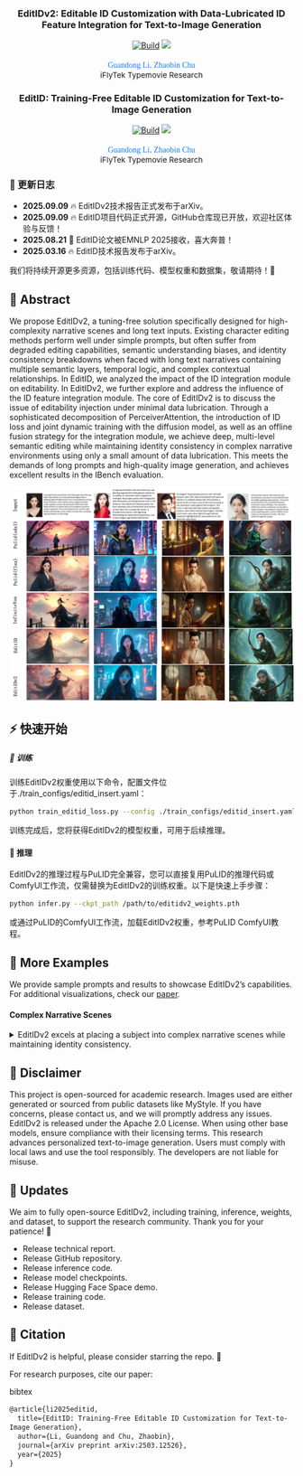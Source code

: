 <h3 align="center">
    EditIDv2: Editable ID Customization with Data-Lubricated ID Feature Integration for Text-to-Image Generation
</h3>
<p align="center"> 
<a href="https://arxiv.org/abs/2510.XXXXX"><img alt="Build" src="https://img.shields.io/badge/Tech%20Report-EditIDv2-b31b1b.svg"></a>
<a href="https://typemovie.art/#/dashboard"><img src="https://img.shields.io/static/v1?label=Typemovie&message=application&color=green"></a>
</p>
<p align="center"> 
<span style="color:#137cf3; font-family: Gill Sans">Guandong Li,</span><sup></sup></a>  
<span style="color:#137cf3; font-family: Gill Sans">Zhaobin Chu</span></a> <br> 
<span style="font-size: 13.5px">iFlyTek Typemovie Research</span><br> 
<h3 align="center">
    EditID: Training-Free Editable ID Customization for Text-to-Image Generation
</h3>
<p align="center"> 
<a href="https://arxiv.org/abs/2503.12526"><img alt="Build" src="https://img.shields.io/badge/Tech%20Report-EditID-b31b1b.svg"></a>
<a href="https://typemovie.art/#/dashboard"><img src="https://img.shields.io/static/v1?label=Typemovie&message=application&color=green"></a>
</p>
<p align="center"> 
<span style="color:#137cf3; font-family: Gill Sans">Guandong Li,</span><sup></sup></a>  
<span style="color:#137cf3; font-family: Gill Sans">Zhaobin Chu</span></a> <br> 
<span style="font-size: 13.5px">iFlyTek Typemovie Research</span><br> 


### 🚩 更新日志

* **2025.09.09** 🔥 EditIDv2技术报告正式发布于arXiv。
* **2025.09.09** 🔥 EditID项目代码正式开源，GitHub仓库现已开放，欢迎社区体验与反馈！
* **2025.08.21** 🎉 EditID论文被EMNLP 2025接收，喜大奔普！
* **2025.03.16** 🔥 EditID技术报告发布于arXiv。

我们将持续开源更多资源，包括训练代码、模型权重和数据集，敬请期待！🌟

## 📖 Abstract

We propose EditIDv2, a tuning-free solution specifically designed for high-complexity narrative scenes and long text inputs. Existing character editing methods perform well under simple prompts, but often suffer from degraded editing capabilities, semantic understanding biases, and identity consistency breakdowns when faced with long text narratives containing multiple semantic layers, temporal logic, and complex contextual relationships. In EditID, we analyzed the impact of the ID integration module on editability. In EditIDv2, we further explore and address the influence of the ID feature integration module. The core of EditIDv2 is to discuss the issue of editability injection under minimal data lubrication. Through a sophisticated decomposition of PerceiverAttention, the introduction of ID loss and joint dynamic training with the diffusion model, as well as an offline fusion strategy for the integration module, we achieve deep, multi-level semantic editing while maintaining identity consistency in complex narrative environments using only a small amount of data lubrication. This meets the demands of long prompts and high-quality image generation, and achieves excellent results in the IBench evaluation.

<p dir="auto" align="center">
    <img src="assets/editidv2.png" width="1024"/>
</p>

## ⚡️ 快速开始

##### 🔧 训练

训练EditIDv2权重使用以下命令，配置文件位于./train_configs/editid_insert.yaml：

```bash
python train_editid_loss.py --config ./train_configs/editid_insert.yaml
```

训练完成后，您将获得EditIDv2的模型权重，可用于后续推理。

#### 🚀 推理

EditIDv2的推理过程与PuLID完全兼容，您可以直接复用PuLID的推理代码或ComfyUI工作流，仅需替换为EditIDv2的训练权重。以下是快速上手步骤：

```bash
python infer.py --ckpt_path /path/to/editidv2_weights.pth
```

或通过PuLID的ComfyUI工作流，加载EditIDv2权重，参考PuLID ComfyUI教程。

## 🌈 More Examples

We provide sample prompts and results to showcase EditIDv2’s capabilities. For additional visualizations, check our [paper](https://arxiv.org/abs/2510.XXXXX).

#### Complex Narrative Scenes

<details>
<summary>EditIDv2 excels at placing a subject into complex narrative scenes while maintaining identity consistency. </summary>
<p dir="auto" align="center">
<img src="assets/editidv21.png" width="1024"/>
</p>
</details>

## 📄 Disclaimer

This project is open-sourced for academic research. Images used are either generated or sourced from public datasets like MyStyle. If you have concerns, please contact us, and we will promptly address any issues. EditIDv2 is released under the Apache 2.0 License. When using other base models, ensure compliance with their licensing terms. This research advances personalized text-to-image generation. Users must comply with local laws and use the tool responsibly. The developers are not liable for misuse.

## 🚀 Updates

We aim to fully open-source EditIDv2, including training, inference, weights, and dataset, to support the research community. Thank you for your patience! 🌟

-  Release technical report.
-  Release GitHub repository.
-  Release inference code.
-  Release model checkpoints.
-  Release Hugging Face Space demo.
-  Release training code.
-  Release dataset.

## 📜 Citation

If EditIDv2 is helpful, please consider starring the repo. 🌟

For research purposes, cite our paper:

bibtex

```
@article{li2025editid,
  title={EditID: Training-Free Editable ID Customization for Text-to-Image Generation},
  author={Li, Guandong and Chu, Zhaobin},
  journal={arXiv preprint arXiv:2503.12526},
  year={2025}
}

```
